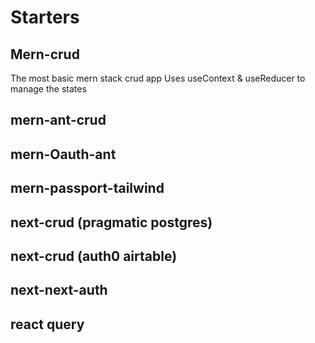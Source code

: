 # Starters

## Mern-crud

The most basic mern stack crud app
Uses useContext & useReducer to manage the states

## mern-ant-crud

## mern-Oauth-ant

## mern-passport-tailwind

## next-crud (pragmatic postgres)

## next-crud (auth0 airtable)

## next-next-auth

## react query
